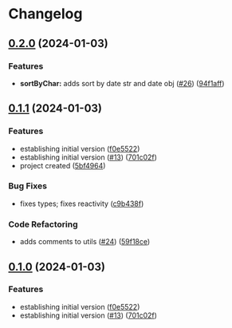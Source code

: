 # Changelog

## [0.2.0](https://github.com/oqx/qwik-table/compare/v0.1.1...v0.2.0) (2024-01-03)

### Features

- **sortByChar:** adds sort by date str and date obj ([#26](https://github.com/oqx/qwik-table/issues/26)) ([94f1aff](https://github.com/oqx/qwik-table/commit/94f1affe74f7885339f3222f277288257683e16c))

## [0.1.1](https://github.com/oqx/qwik-table/compare/v0.1.0...v0.1.1) (2024-01-03)

### Features

- establishing initial version ([f0e5522](https://github.com/oqx/qwik-table/commit/f0e55227ef7c5f794f52b8ffab1bd212f4ccd9ac))
- establishing initial version ([#13](https://github.com/oqx/qwik-table/issues/13)) ([701c02f](https://github.com/oqx/qwik-table/commit/701c02f6533954a590c068d38c7bb4057d1437c1))
- project created ([5bf4964](https://github.com/oqx/qwik-table/commit/5bf49647415e37508c69b3486beb6810a59be323))

### Bug Fixes

- fixes types; fixes reactivity ([c9b438f](https://github.com/oqx/qwik-table/commit/c9b438f3605737d3ea8d21627d2132ce81fd9ced))

### Code Refactoring

- adds comments to utils ([#24](https://github.com/oqx/qwik-table/issues/24)) ([59f18ce](https://github.com/oqx/qwik-table/commit/59f18cec597a9359201e20b97ca94985ceab83cf))

## [0.1.0](https://github.com/oqx/qwik-table/compare/v1.1.0...v0.1.0) (2024-01-03)

### Features

- establishing initial version ([f0e5522](https://github.com/oqx/qwik-table/commit/f0e55227ef7c5f794f52b8ffab1bd212f4ccd9ac))
- establishing initial version ([#13](https://github.com/oqx/qwik-table/issues/13)) ([701c02f](https://github.com/oqx/qwik-table/commit/701c02f6533954a590c068d38c7bb4057d1437c1))
